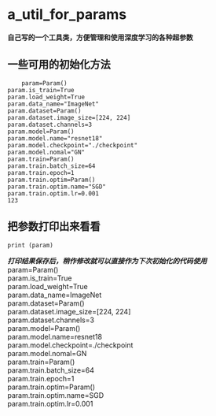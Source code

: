 # a_util_for_params

**自己写的一个工具类，方便管理和使用深度学习的各种超参数**

##  一些可用的初始化方法
```
	param=Param()
param.is_train=True
param.load_weight=True
param.data_name="ImageNet"
param.dataset=Param()
param.dataset.image_size=[224, 224]
param.dataset.channels=3
param.model=Param()
param.model.name="resnet18"
param.model.checkpoint="./checkpoint"
param.model.nomal="GN"
param.train=Param()
param.train.batch_size=64
param.train.epoch=1
param.train.optim=Param()
param.train.optim.name="SGD"
param.train.optim.lr=0.001
123
```

## 把参数打印出来看看
```
print (param)
```
***打印结果保存后，稍作修改就可以直接作为下次初始化的代码使用***  
param=Param()  
param.is_train=True  
param.load_weight=True  
param.data_name=ImageNet  
param.dataset=Param()  
param.dataset.image_size=[224, 224]  
param.dataset.channels=3  
param.model=Param()  
param.model.name=resnet18  
param.model.checkpoint=./checkpoint  
param.model.nomal=GN  
param.train=Param()  
param.train.batch_size=64  
param.train.epoch=1  
param.train.optim=Param()  
param.train.optim.name=SGD  
param.train.optim.lr=0.001  
